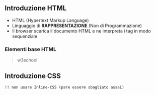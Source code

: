 ## Introduzione HTML

 - HTML (Hypertext Markup Language)
 - Linguaggio di __RAPPRESENTAZIONE__ (Non di Programmazione)
 - Il browser scarica il documento HTML e ne interpreta i tag in modo sequenziale

### Elementi base HTML
 > w3school

## Introduzione CSS

    !! non usare Inline-CSS (pare essere sbagliato assai)

